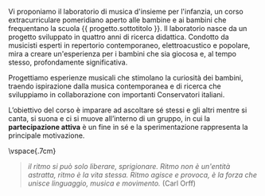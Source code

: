 Vi proponiamo il laboratorio di musica d'insieme per l'infanzia, un corso extracurriculare pomeridiano aperto alle bambine e ai bambini che frequentano la scuola {{ progetto.sottotitolo }}. Il laboratorio nasce da un progetto sviluppato in quattro anni di ricerca didattica. Condotto da musicisti esperti in repertorio contemporaneo, elettroacustico e popolare, mira a creare un'esperienza per i bambini che sia giocosa e, al tempo stesso, profondamente significativa.

Progettiamo esperienze musicali che stimolano la curiosità dei bambini, traendo ispirazione dalla musica contemporanea e di ricerca che sviluppiamo in collaborazione con importanti Conservatori italiani.

L’obiettivo del corso è imparare ad ascoltare sé stessi e gli altri mentre si canta, si suona e ci si muove all’interno di un gruppo, in cui la **partecipazione attiva** è un fine in sé e la sperimentazione rappresenta la principale motivazione.

\vspace{.7cm}

>*il ritmo si può solo liberare, sprigionare. Ritmo non è un'entità astratta, ritmo è la vita stessa. Ritmo agisce e provoca, è la forza che unisce linguaggio, musica e movimento.* (Carl Orff)


<!-- **Maestri:** 
{% for maestro in maestri %}
- **{{ maestro.nome }}** - {{ maestro.qualifica }}
{% endfor %}

-->
